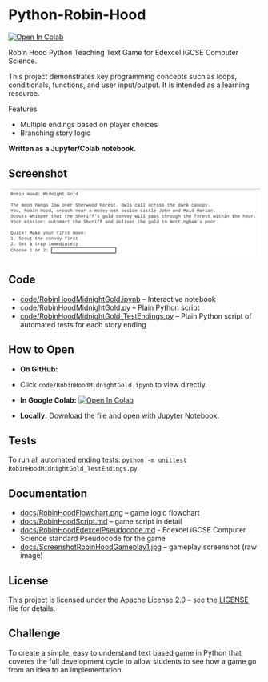 # Python-Robin-Hood

[![Open In Colab](https://colab.research.google.com/assets/colab-badge.svg)](https://colab.research.google.com/github/alexandraalderson/Python-Robin-Hood/blob/main/code/RobinHoodMidnightGold.ipynb)

Robin Hood Python Teaching Text Game for Edexcel iGCSE Computer Science.

This project demonstrates key programming concepts such as loops, conditionals, functions, and user input/output. It is intended as a learning resource.

Features
- Multiple endings based on player choices
- Branching story logic

**Written as a Jupyter/Colab notebook.**

## Screenshot
![Screenshot showing opening game text and first two options of Robin Hood Game Screen](docs/ScreenshotRobinHoodGameplay1.jpg)

## Code
- [code/RobinHoodMidnightGold.ipynb](code/RobinHoodMidnightGold.ipynb) – Interactive notebook
- [code/RobinHoodMidnightGold.py](code/RobinHoodMidnightGold.py) – Plain Python script
- [code/RobinHoodMidnightGold_TestEndings.py](code/RobinHoodMidnightGold_TestEndings.py) – Plain Python script of automated tests for each story ending

## How to Open
- **On GitHub:**
- Click `code/RobinHoodMidnightGold.ipynb` to view directly.
  
- **In Google Colab:** [![Open In Colab](https://colab.research.google.com/assets/colab-badge.svg)](https://colab.research.google.com/github/alexandraalderson/Python-Robin-Hood/blob/main/code/RobinHoodMidnightGold.ipynb)
  
- **Locally:** Download the file and open with Jupyter Notebook.

## Tests
To run all automated ending tests:
`python -m unittest RobinHoodMidnightGold_TestEndings.py`

## Documentation
- [docs/RobinHoodFlowchart.png](docs/RobinHoodFlowchart.png) – game logic flowchart  
- [docs/RobinHoodScript.md](docs/RobinHoodScript.md) – game script in detail
- [docs/RobinHoodEdexcelPseudocode.md](docs/RobinHoodEdexcelPseudocode.md) - Edexcel iGCSE Computer Science standard Pseudocode for the game
- [docs/ScreenshotRobinHoodGameplay1.jpg](docs/ScreenshotRobinHoodGameplay1.jpg) – gameplay screenshot (raw image)

## License
This project is licensed under the Apache License 2.0 – see the [LICENSE](LICENSE) file for details.

## Challenge
To create a simple, easy to understand text based game in Python that coveres the full development cycle to allow students to see how a game go from an idea to an implementation.
